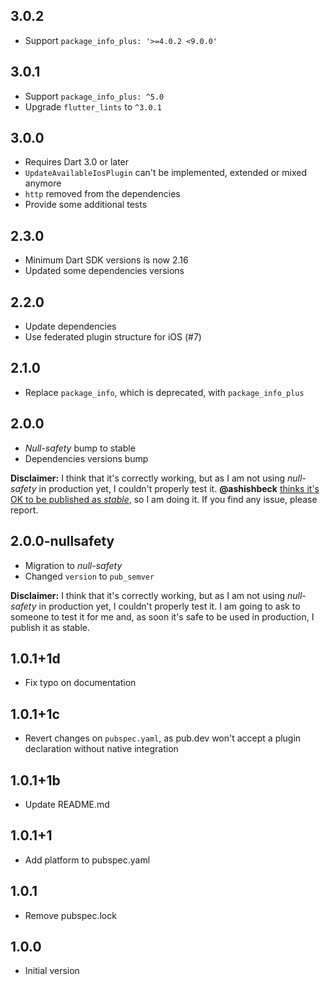 ## 3.0.2

- Support `package_info_plus: '>=4.0.2 <9.0.0'`

## 3.0.1

- Support `package_info_plus: ^5.0`
- Upgrade `flutter_lints` to `^3.0.1`

## 3.0.0

- Requires Dart 3.0 or later
- `UpdateAvailableIosPlugin` can't be implemented, extended or mixed anymore
- `http` removed from the dependencies
- Provide some additional tests

## 2.3.0

- Minimum Dart SDK versions is now 2.16
- Updated some dependencies versions

## 2.2.0

- Update dependencies
- Use federated plugin structure for iOS (#7)

## 2.1.0

- Replace `package_info`, which is deprecated, with `package_info_plus`

## 2.0.0

- *Null-safety* bump to stable
- Dependencies versions bump

**Disclaimer:** I think that it's correctly working, but as I am not using *null-safety* in production yet, I couldn't properly test it. **@ashishbeck** [thinks it's OK to be published as *stable*](https://github.com/mateusfccp/update_available/issues/5#issuecomment-797945264), so I am doing it. If you find any issue, please report.

## 2.0.0-nullsafety

- Migration to *null-safety*
- Changed `version` to `pub_semver`

**Disclaimer:** I think that it's correctly working, but as I am not using *null-safety* in production yet, I couldn't properly test it. I am going to ask to someone to test it for me and, as soon it's safe to be used in production, I publish it as stable.

## 1.0.1+1d

- Fix typo on documentation

## 1.0.1+1c

- Revert changes on `pubspec.yaml`, as pub.dev won't accept a plugin declaration without native integration

## 1.0.1+1b

- Update README.md

## 1.0.1+1

- Add platform to pubspec.yaml

## 1.0.1

- Remove pubspec.lock

## 1.0.0

- Initial version
